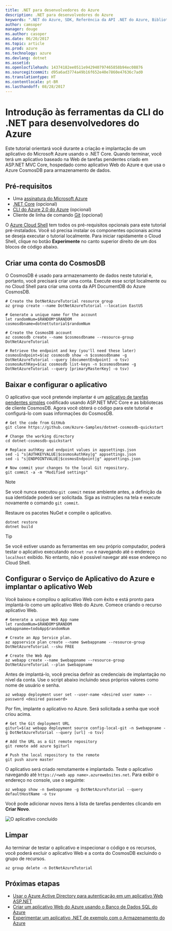 ```yaml
---
title: .NET para desenvolvedores do Azure
description: .NET para desenvolvedores do Azure
keywords: ".NET do Azure, SDK, Referência da API .NET do Azure, Biblioteca de classes .NET do Azure"
author: camsoper
manager: douge
ms.author: casoper
ms.date: 06/20/2017
ms.topic: article
ms.prod: azure
ms.technology: azure
ms.devlang: dotnet
ms.assetid: 
ms.openlocfilehash: 14374182ee0511e942940797465858b94ec08876
ms.sourcegitcommit: d95a6ad3774a49b16f652e40e7860e47636c7ad0
ms.translationtype: HT
ms.contentlocale: pt-BR
ms.lasthandoff: 08/28/2017
---
```

# <a name="get-started-with-net-cli-tools-for-azure-developers"></a>Introdução às ferramentas da CLI do .NET para desenvolvedores do Azure

Este tutorial orientará você durante a criação e implantação de um aplicativo do Microsoft Azure usando o .NET Core.  Quando terminar, você terá um aplicativo baseado na Web de tarefas pendentes criado em ASP.NET MVC Core, hospedado como aplicativo Web do Azure e que usa o Azure CosmosDB para armazenamento de dados.

## <a name="prerequisites"></a>Pré-requisitos

* Uma [assinatura do Microsoft Azure](https://azure.microsoft.com/free/)
* [.NET Core](https://www.microsoft.com/net/download/core) (opcional)
* [CLI do Azure 2.0 do Azure](/cli/azure/install-az-cli2) (opcional)
* Cliente de linha de comando [Git](https://www.git-scm.com/) (opcional)

O [Azure Cloud Shell](/azure/cloud-shell/) tem todos os pré-requisitos opcionais para este tutorial pré-instalados.  Você só precisa instalar os componentes opcionais acima se deseja executar o tutorial localmente.  Para iniciar rapidamente o Cloud Shell, clique no botão **Experimente** no canto superior direito de um dos blocos de código abaixo.

## <a name="create-a-cosmosdb-account"></a>Criar uma conta do CosmosDB

O CosmosDB é usado para armazenamento de dados neste tutorial e, portanto, você precisará criar uma conta.  Execute esse script localmente ou no Cloud Shell para criar uma conta da API DocumentDB do Azure CosmosDB.

```azurecli-interactive
# Create the DotNetAzureTutorial resource group
az group create --name DotNetAzureTutorial --location EastUS

# Generate a unique name for the account
let randomNum=$RANDOM*$RANDOM
cosmosdbname=dotnettutorial$randomNum

# Create the CosmosDB account
az cosmosdb create --name $cosmosdbname --resource-group DotNetAzureTutorial

# Retrieve the endpoint and key (you'll need these later)
cosmosEndpoint=$(az cosmosdb show -n $cosmosdbname -g DotNetAzureTutorial --query [documentEndpoint] -o tsv)
cosmosAuthKey=$(az cosmosdb list-keys -n $cosmosdbname -g DotNetAzureTutorial --query [primaryMasterKey] -o tsv)

```

## <a name="download-and-configure-the-application"></a>Baixar e configurar o aplicativo

O aplicativo que você pretende implantar é um [aplicativo de tarefas pendentes simples](https://github.com/Azure-Samples/dotnet-cosmosdb-quickstart/) codificado usando ASP.NET MVC Core e as bibliotecas de cliente CosmosDB.  Agora você obterá o código para este tutorial e configurá-lo com suas informações do CosmosDB.

```azurecli-interactive
# Get the code from GitHub
git clone https://github.com/Azure-Samples/dotnet-cosmosdb-quickstart

# Change the working directory
cd dotnet-cosmosdb-quickstart

# Replace authKey and endpoint values in appsettings.json
sed -i "s|AUTHKEYVALUE|$cosmosAuthKey|g" appsettings.json
sed -i "s|ENDPOINTVALUE|$cosmosEndpoint|g" appsettings.json

# Now commit your changes to the local Git repository.
git commit -a -m "Modified settings"

```

> [!NOTE]
> Se você nunca executou `git commit` nesse ambiente antes, a definição da sua identidade poderá ser solicitada. Siga as instruções na tela e execute novamente o comando `git commit`.

Restaure os pacotes NuGet e compile o aplicativo.

```azurecli-interactive
dotnet restore
dotnet build
```

> [!TIP]
> Se você estiver usando as ferramentas em seu próprio computador, poderá testar o aplicativo executando `dotnet run` e navegando até o endereço `localhost` exibido.  No entanto, não é possível navegar até esse endereço no Cloud Shell.  

## <a name="configure-azure-app-service-and-deploy-the-web-app"></a>Configurar o Serviço de Aplicativo do Azure e implantar o aplicativo Web

Você baixou e compilou o aplicativo Web com êxito e está pronto para implantá-lo como um aplicativo Web do Azure.  Comece criando o recurso aplicativo Web.

```azurecli-interactive
# Generate a unique Web App name
let randomNum=$RANDOM*$RANDOM
webappname=todoApp$randomNum

# Create an App Service plan.
az appservice plan create --name $webappname --resource-group DotNetAzureTutorial --sku FREE

# Create the Web App
az webapp create --name $webappname --resource-group DotNetAzureTutorial --plan $webappname

```

Antes de implantá-lo, você precisa definir as credenciais de implantação no nível da conta.  Use o script abaixo incluindo seus próprios valores como nome de usuário e senha.

```azurecli-interactive
az webapp deployment user set --user-name <desired user name> --password <desired password>
```

Por fim, implante o aplicativo no Azure.  Será solicitada a senha que você criou acima.

```azurecli-interactive
# Get the Git deployment URL
giturl=$(az webapp deployment source config-local-git -n $webappname -g DotNetAzureTutorial --query [url] -o tsv)

# Add the URL as a Git remote repository
git remote add azure $giturl

# Push the local repository to the remote
git push azure master
```

O aplicativo será criado remotamente e implantado.  Teste o aplicativo navegando até `https://<web app name>.azurewebsites.net`.  Para exibir o endereço no console, use o seguinte:

```azurecli-interactive
az webapp show -n $webappname -g DotNetAzureTutorial --query defaultHostName -o tsv
```

Você pode adicionar novos itens à lista de tarefas pendentes clicando em **Criar Novo**.

![O aplicativo concluído](./media/dotnet-quickstart/todo.png)

## <a name="clean-up"></a>Limpar

Ao terminar de testar o aplicativo e inspecionar o código e os recursos, você poderá excluir o aplicativo Web e a conta do CosmosDB excluindo o grupo de recursos.

```azurecli-interactive
az group delete -n DotNetAzureTutorial
```

## <a name="next-steps"></a>Próximas etapas

* [Usar o Azure Active Directory para autenticação em um aplicativo Web ASP.NET](/azure/active-directory/develop/active-directory-devquickstarts-webapp-dotnet)
* [Criar um aplicativo Web do Azure usando o Banco de Dados SQL do Azure](/azure/app-service-web/web-sites-dotnet-get-started)
* [Experimentar um aplicativo .NET de exemplo com o Armazenamento do Azure](/azure/storage/storage-samples-dotnet)


